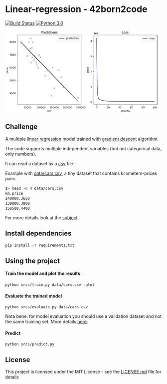 # Linear-regression - 42born2code
[![Build Status](https://travis-ci.com/fedefloris/Linear-regression.svg?token=dH8C3CpkpNBzxeKzZ8gb&branch=master)](https://travis-ci.com/fedefloris/Linear-regression)
[![Python 3.6](https://img.shields.io/badge/python-3.6-blue.svg)](https://www.python.org/downloads/release/python-360/)

<p align="center">
	<img width="750" src="https://github.com/fedefloris/Linear-regression/blob/master/images/preview.png">
</p>

## Challenge
A multiple [linear regression](https://en.wikipedia.org/wiki/Linear_regression) model trained with [gradient descent](https://en.wikipedia.org/wiki/Gradient_descent) algorithm.

The code supports multiple independent variables (but not categorical data, only numbers).

It can read a dataset as a [csv](https://en.wikipedia.org/wiki/Comma-separated_values) file.

Example with [data/cars.csv](data/cars.csv), a tiny dataset that contains kilometers-prices pairs.
```console
$> head -n 4 data/cars.csv
km,price
240000,3650
139800,3800
150500,4400
```

For more details look at the [subject](subject.pdf).

## Install dependencies
```console
pip install -r requirements.txt
```

## Using the project
#### Train the model and plot the results
```console
python srcs/train.py data/cars.csv -plot
```
#### Evaluate the trained model
```console
python srcs/evaluate.py data/cars.csv
```
Nota bene: for model evaluation you should use a validation dataset and not the same training set. More details [here](https://en.wikipedia.org/wiki/Training,_validation,_and_test_sets).

#### Predict
```console
python srcs/predict.py
```

## License
This project is licensed under the MIT License - see the [LICENSE.md](LICENSE) file for details

